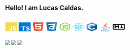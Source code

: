 ## Hello! I am Lucas Caldas.
<!-- <div align="center">
  <a href="https://github.com/lucascaldasb">
  <img height="150em" src="https://github-readme-stats.vercel.app/api?username=lucascaldasb&show_icons=true&theme=gruvebox&include_all_commits=true&count_private=true"/>
  <img height="150em" src="https://github-readme-stats.vercel.app/api/top-langs?username=lucascaldasb&layout=compact"/>
</div> -->
<div style="display: inline_block"><br>
  <img align="center" alt="Lucas-Js" height="30" width="40" src="https://raw.githubusercontent.com/devicons/devicon/master/icons/javascript/javascript-plain.svg">
  <img align="center" alt="Lucas-TypeScript" height="30" width="40" src="https://raw.githubusercontent.com/devicons/devicon/master/icons/typescript/typescript-original.svg">
  <img align="center" alt="Lucas-HTML" height="30" width="40" src="https://raw.githubusercontent.com/devicons/devicon/master/icons/html5/html5-original.svg">
  <img align="center" alt="Lucas-CSS" height="30" width="40" src="https://raw.githubusercontent.com/devicons/devicon/master/icons/css3/css3-original.svg">
  <img align="center" alt="Lucas-NodeJS" height="30" width="40" src="https://raw.githubusercontent.com/devicons/devicon/master/icons/nodejs/nodejs-original.svg">
  <img align="center" alt="Lucas-React" height="30" width="40" src="https://raw.githubusercontent.com/devicons/devicon/master/icons/react/react-original.svg">
  <img align="center" alt="Lucas-C" height="30" width="40" src="https://raw.githubusercontent.com/devicons/devicon/master/icons/c/c-original.svg">
  <img align="center" alt="Lucas-Java" height="30" width="40" src="https://raw.githubusercontent.com/devicons/devicon/master/icons/java/java-original.svg">
  <img align="center" alt="Lucas-Markdown" height="30" width="40" src="https://raw.githubusercontent.com/devicons/devicon/master/icons/markdown/markdown-original.svg">
</div>
  
  ##
 
<div> 
  <a href="https://instagram.com/lucascaldasb" target="_blank"><img src="https://img.shields.io/badge/-Instagram-%23E4405F?style=for-the-badge&logo=instagram&logoColor=white" target="_blank"></a> 
  <a href = "mailto:lucas20caldas@gmail.com"><img src="https://img.shields.io/badge/-Gmail-%23333?style=for-the-badge&logo=gmail&logoColor=white" target="_blank"></a>
  <a href="https://www.linkedin.com/in/lucas-caldas-0a9874224" target="_blank"><img src="https://img.shields.io/badge/-LinkedIn-%230077B5?style=for-the-badge&logo=linkedin&logoColor=white" target="_blank"></a> 
 
<!--   ![Snake animation](https://github.com/lucascaldasb/lucascaldasb/blob/output/github-contribution-grid-snake.svg) -->
 
</div>
